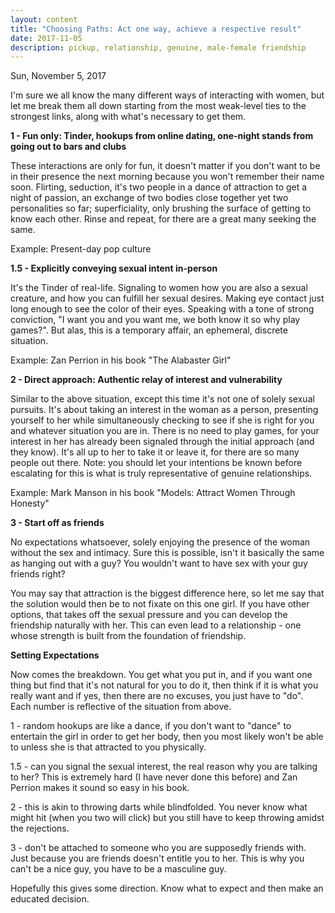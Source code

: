 ```yaml
---
layout: content
title: "Choosing Paths: Act one way, achieve a respective result"
date: 2017-11-05
description: pickup, relationship, genuine, male-female friendship
---
```


Sun, November 5, 2017

I'm sure we all know the many different ways of interacting with women, but let me break them all down starting from the most weak-level ties to the strongest links, along with what's necessary to get them.

<strong>1 - Fun only: Tinder, hookups from online dating, one-night stands from going out to bars and clubs</strong>

These interactions are only for fun, it doesn't matter if you don't want to be in their presence the next morning because you won't remember their name soon. Flirting, seduction, it's two people in a dance of attraction to get a night of passion, an exchange of two bodies close together yet two personalities so far; superficiality, only brushing the surface of getting to know each other. Rinse and repeat, for there are a great many seeking the same.

Example: Present-day pop culture

<strong>1.5 - Explicitly conveying sexual intent in-person </strong>

It's the Tinder of real-life. Signaling to women how you are also a sexual creature, and how you can fulfill her sexual desires. Making eye contact just long enough to see the color of their eyes. Speaking with a tone of strong conviction, "I want you and you want me, we both know it so why play games?". But alas, this is a temporary affair, an ephemeral, discrete situation.

Example: Zan Perrion in his book "The Alabaster Girl"

<strong>2 - Direct approach: Authentic relay of interest and vulnerability </strong>

Similar to the above situation, except this time it's not one of solely sexual pursuits. It's about taking an interest in the woman as a person, presenting yourself to her while simultaneously checking to see if she is right for you and whatever situation you are in. There is no need to play games, for your interest in her has already been signaled through the initial approach (and they know). It's all up to her to take it or leave it, for there are so many people out there. Note: you should let your intentions be known before escalating for this is what is truly representative of genuine relationships.

Example: Mark Manson in his book "Models: Attract Women Through Honesty"

<strong>3 - Start off as friends </strong>

No expectations whatsoever, solely enjoying the presence of the woman without the sex and intimacy. Sure this is possible, isn't it basically the same as hanging out with a guy? You wouldn't want to have sex with your guy friends right? 

You may say that attraction is the biggest difference here, so let me say that the solution would then be to not fixate on this one girl. If you have other options, that takes off the sexual pressure and you can develop the friendship naturally with her. This can even lead to a relationship - one whose strength is built from the foundation of friendship.

<strong>Setting Expectations</strong>

Now comes the breakdown. You get what you put in, and if you want one thing but find that it's not natural for you to do it, then think if it is what you really want and if yes, then there are no excuses, you just have to "do". Each number is reflective of the situation from above.

1 - random hookups are like a dance, if you don't want to "dance" to entertain the girl in order to get her body, then you most likely won't be able to unless she is that attracted to you physically.

1.5 - can you signal the sexual interest, the real reason why you are talking to her? This is extremely hard (I have never done this before) and Zan Perrion makes it sound so easy in his book.

2 - this is akin to throwing darts while blindfolded. You never know what might hit (when you two will click) but you still have to keep throwing amidst the rejections.

3 - don't be attached to someone who you are supposedly friends with. Just because you are friends doesn't entitle you to her. This is why you can't be a nice guy, you have to be a masculine guy.

Hopefully this gives some direction. Know what to expect and then make an educated decision.


